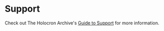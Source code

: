 # Support

Check out The Holocron Archive's [Guide to Support](https://docs.theholocron.dev/guides/support/) for more information.